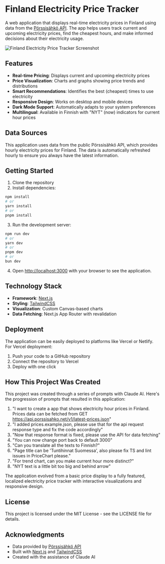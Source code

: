 # Finland Electricity Price Tracker

A web application that displays real-time electricity prices in Finland using data from the [Pörssisähkö API](https://api.porssisahko.net/v1/latest-prices.json). The app helps users track current and upcoming electricity prices, find the cheapest hours, and make informed decisions about their electricity usage.

![Finland Electricity Price Tracker Screenshot](https://example.com/screenshot.png)

## Features

- **Real-time Pricing**: Displays current and upcoming electricity prices
- **Price Visualization**: Charts and graphs showing price trends and distributions
- **Smart Recommendations**: Identifies the best (cheapest) times to use electricity
- **Responsive Design**: Works on desktop and mobile devices
- **Dark Mode Support**: Automatically adapts to your system preferences
- **Multilingual**: Available in Finnish with "NYT" (now) indicators for current hour prices

## Data Sources

This application uses data from the public Pörssisähkö API, which provides hourly electricity prices for Finland. The data is automatically refreshed hourly to ensure you always have the latest information.

## Getting Started

1. Clone the repository
2. Install dependencies:

```bash
npm install
# or
yarn install
# or
pnpm install
```

3. Run the development server:

```bash
npm run dev
# or
yarn dev
# or
pnpm dev
# or
bun dev
```

4. Open [http://localhost:3000](http://localhost:3000) with your browser to see the application.

## Technology Stack

- **Framework**: [Next.js](https://nextjs.org)
- **Styling**: [TailwindCSS](https://tailwindcss.com)
- **Visualization**: Custom Canvas-based charts
- **Data Fetching**: Next.js App Router with revalidation

## Deployment

The application can be easily deployed to platforms like Vercel or Netlify. For Vercel deployment:

1. Push your code to a GitHub repository
2. Connect the repository to Vercel
3. Deploy with one click

## How This Project Was Created

This project was created through a series of prompts with Claude AI. Here's the progression of prompts that resulted in this application:

1. "I want to create a app that shows electricity hour prices in Finland. Prices data can be fetched from GET https://api.porssisahko.net/v1/latest-prices.json"
2. "I added prices.example.json, please use that for the api request response type and fix the code accordingly"
3. "Now that response format is fixed, please use the API for data fetching"
4. "You can now change port back to default 3000"
5. "Can you translate all the texts to Finnish?"
6. "Page title can be 'Tuntihinnat Suomessa', also please fix TS and lint issues in PriceChart please."
7. "For trend chart, can you make current hour more distinct?"
8. "NYT text is a little bit too big and behind arrow"

The application evolved from a basic price display to a fully featured, localized electricity price tracker with interactive visualizations and responsive design.

## License

This project is licensed under the MIT License - see the LICENSE file for details.

## Acknowledgments

- Data provided by [Pörssisähkö API](https://api.porssisahko.net)
- Built with [Next.js](https://nextjs.org) and [TailwindCSS](https://tailwindcss.com)
- Created with the assistance of Claude AI
